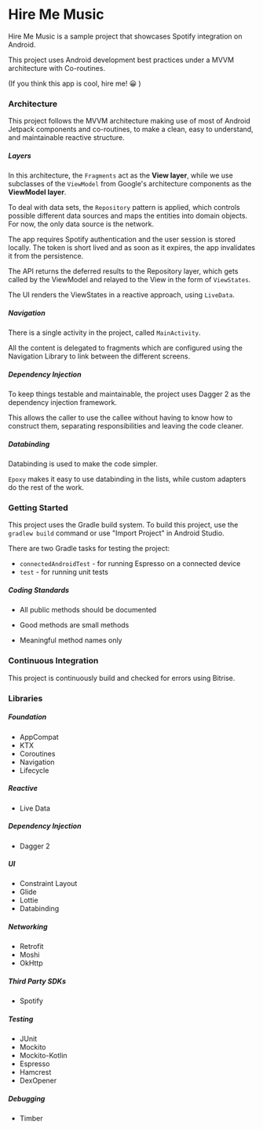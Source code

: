 
# Hire Me Music

Hire Me Music is a sample project that showcases Spotify integration on Android.

This project uses Android development best practices under a MVVM architecture with Co-routines.

(If you think this app is cool, hire me! 😀 )

### Architecture

This project follows the MVVM architecture making use of most of Android Jetpack components and co-routines, to make a clean, easy to understand, and maintainable reactive structure.

##### Layers

In this architecture, the `Fragments` act as the **View layer**, while we use subclasses of the `ViewModel` from Google's architecture components as the **ViewModel layer**.

To deal with data sets, the `Repository` pattern is applied, which controls possible different data sources and maps the entities into domain objects. For now, the only data source is the network.

The app requires Spotify authentication and the user session is stored locally. The token is short lived and as soon as it expires, the app invalidates it from the persistence. 

The API returns the deferred results to the Repository layer, which gets called by the ViewModel and relayed to the View in the form of `ViewStates`. 

The UI renders the ViewStates in a reactive approach, using `LiveData`.

##### Navigation

There is a single activity in the project, called `MainActivity`. 

All the content is delegated to fragments which are configured using the Navigation Library to link between the different screens.

##### Dependency Injection

To keep things testable and maintainable, the project uses Dagger 2 as the dependency injection framework.

This allows the caller to use the callee without having to know how to construct them, separating responsibilities and leaving the code cleaner.

##### Databinding

Databinding is used to make the code simpler.

`Epoxy` makes it easy to use databinding in the lists, while custom adapters do the rest of the work.

### Getting Started

This project uses the Gradle build system. To build this project, use the `gradlew build` command or use "Import Project" in Android Studio.

There are two Gradle tasks for testing the project:

- `connectedAndroidTest` - for running Espresso on a connected device
- `test` - for running unit tests

##### Coding Standards

- All public methods should be documented

- Good methods are small methods

- Meaningful method names only


### Continuous Integration

This project is continuously build and checked for errors using Bitrise.

### Libraries

##### Foundation

- AppCompat
- KTX
- Coroutines
- Navigation
- Lifecycle

##### Reactive

- Live Data

##### Dependency Injection

- Dagger 2

##### UI

- Constraint Layout
- Glide
- Lottie
- Databinding

##### Networking

- Retrofit
- Moshi
- OkHttp

##### Third Party SDKs

- Spotify 

##### Testing

- JUnit
- Mockito
- Mockito-Kotlin
- Espresso
- Hamcrest
- DexOpener

##### Debugging

- Timber

